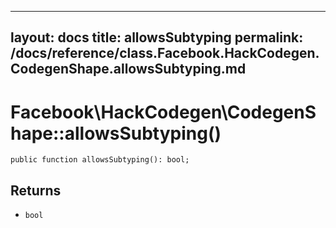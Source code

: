 
***

layout: docs
title: allowsSubtyping
permalink: /docs/reference/class.Facebook.HackCodegen.CodegenShape.allowsSubtyping.md
---







# Facebook\\HackCodegen\\CodegenShape::allowsSubtyping()




``` Hack
public function allowsSubtyping(): bool;
```




## Returns




* ` bool `